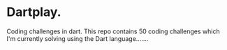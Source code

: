 # Dartplay.
Coding challenges in dart.
This repo contains 50 coding challenges which I'm currently solving using the Dart language.......
